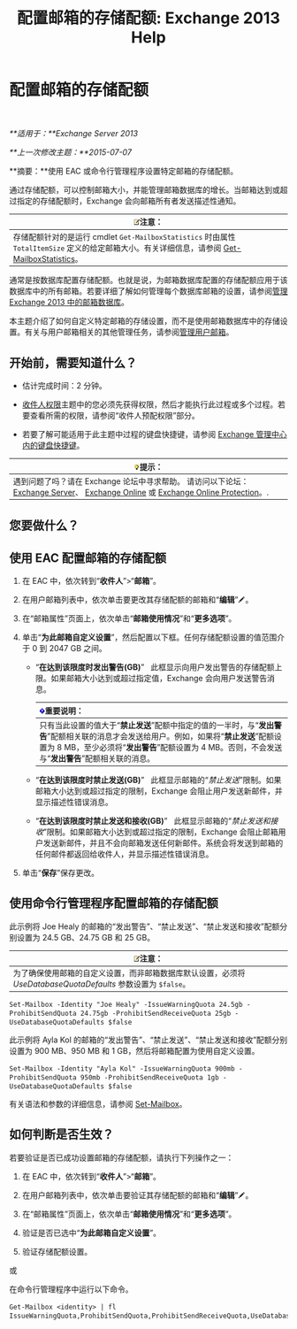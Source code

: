 ﻿---
title: '配置邮箱的存储配额: Exchange 2013 Help'
TOCTitle: 配置邮箱的存储配额
ms:assetid: 5f5fe292-c80e-4a0b-b3e6-e193ea5171d0
ms:mtpsurl: https://technet.microsoft.com/zh-cn/library/Aa998353(v=EXCHG.150)
ms:contentKeyID: 50556588
ms.date: 01/11/2018
mtps_version: v=EXCHG.150
ms.translationtype: HT
---

# 配置邮箱的存储配额

 

_**适用于：**Exchange Server 2013_

_**上一次修改主题：**2015-07-07_

**摘要：**使用 EAC 或命令行管理程序设置特定邮箱的存储配额。

通过存储配额，可以控制邮箱大小，并能管理邮箱数据库的增长。当邮箱达到或超过指定的存储配额时，Exchange 会向邮箱所有者发送描述性通知。

<table>
<thead>
<tr class="header">
<th><img src="images/Bb124558.note(EXCHG.150).gif" title="注意" alt="注意" />注意：</th>
</tr>
</thead>
<tbody>
<tr class="odd">
<td>存储配额针对的是运行 cmdlet <code>Get-MailboxStatistics</code> 时由属性 <code>TotalItemSize</code> 定义的给定邮箱大小。有关详细信息，请参阅 <a href="https://technet.microsoft.com/zh-cn/library/bb124612(v=exchg.150)">Get-MailboxStatistics</a>。</td>
</tr>
</tbody>
</table>


通常是按数据库配置存储配额。也就是说，为邮箱数据库配置的存储配额应用于该数据库中的所有邮箱。若要详细了解如何管理每个数据库邮箱的设置，请参阅[管理 Exchange 2013 中的邮箱数据库](manage-mailbox-databases-in-exchange-2013-exchange-2013-help.md)。

本主题介绍了如何自定义特定邮箱的存储设置，而不是使用邮箱数据库中的存储设置。有关与用户邮箱相关的其他管理任务，请参阅[管理用户邮箱](manage-user-mailboxes-exchange-2013-help.md)。

## 开始前，需要知道什么？

  - 估计完成时间：2 分钟。

  - [收件人权限](recipients-permissions-exchange-2013-help.md)主题中的您必须先获得权限，然后才能执行此过程或多个过程。若要查看所需的权限，请参阅“收件人预配权限”部分。

  - 若要了解可能适用于此主题中过程的键盘快捷键，请参阅 [Exchange 管理中心内的键盘快捷键](keyboard-shortcuts-in-the-exchange-admin-center-exchange-online-protection-help.md)。

<table>
<thead>
<tr class="header">
<th><img src="images/Bb124558.tip(EXCHG.150).gif" title="提示" alt="提示" />提示：</th>
</tr>
</thead>
<tbody>
<tr class="odd">
<td>遇到问题了吗？请在 Exchange 论坛中寻求帮助。 请访问以下论坛：<a href="https://go.microsoft.com/fwlink/p/?linkid=60612">Exchange Server</a>、 <a href="https://go.microsoft.com/fwlink/p/?linkid=267542">Exchange Online</a> 或 <a href="https://go.microsoft.com/fwlink/p/?linkid=285351">Exchange Online Protection</a>。.</td>
</tr>
</tbody>
</table>


## 您要做什么？

## 使用 EAC 配置邮箱的存储配额

1.  在 EAC 中，依次转到“**收件人**”\>“**邮箱**”。

2.  在用户邮箱列表中，依次单击要更改其存储配额的邮箱和“**编辑**”![编辑图标](images/Bb124582.6f53ccb2-1f13-4c02-bea0-30690e6ea71d(EXCHG.150).gif "编辑图标")。

3.  在“邮箱属性”页面上，依次单击“**邮箱使用情况**”和“**更多选项**”。

4.  单击“**为此邮箱自定义设置**”，然后配置以下框。任何存储配额设置的值范围介于 0 到 2047 GB 之间。
    
      - “**在达到该限度时发出警告(GB)**”   此框显示向用户发出警告的存储配额上限。如果邮箱大小达到或超过指定值，Exchange 会向用户发送警告消息。
        
        <table>
        <thead>
        <tr class="header">
        <th><img src="images/Bb124558.important(EXCHG.150).gif" title="重要说明" alt="重要说明" />重要说明：</th>
        </tr>
        </thead>
        <tbody>
        <tr class="odd">
        <td>只有当此设置的值大于“<strong>禁止发送</strong>”配额中指定的值的一半时，与“<strong>发出警告</strong>”配额相关联的消息才会发送给用户。例如，如果将“<strong>禁止发送</strong>”配额设置为 8 MB，至少必须将“<strong>发出警告</strong>”配额设置为 4 MB。否则，不会发送与“<strong>发出警告</strong>”配额相关联的消息。</td>
        </tr>
        </tbody>
        </table>
    
      - “**在达到该限度时禁止发送(GB)**”   此框显示邮箱的“*禁止发送*”限制。如果邮箱大小达到或超过指定的限制，Exchange 会阻止用户发送新邮件，并显示描述性错误消息。
    
      - “**在达到该限度时禁止发送和接收(GB)**”   此框显示邮箱的“*禁止发送和接收*”限制。如果邮箱大小达到或超过指定的限制，Exchange 会阻止邮箱用户发送新邮件，并且不会向邮箱发送任何新邮件。系统会将发送到邮箱的任何邮件都返回给收件人，并显示描述性错误消息。

5.  单击“**保存**”保存更改。

## 使用命令行管理程序配置邮箱的存储配额

此示例将 Joe Healy 的邮箱的“发出警告”、“禁止发送”、“禁止发送和接收”配额分别设置为 24.5 GB、24.75 GB 和 25 GB。

<table>
<thead>
<tr class="header">
<th><img src="images/Bb124558.note(EXCHG.150).gif" title="注意" alt="注意" />注意：</th>
</tr>
</thead>
<tbody>
<tr class="odd">
<td>为了确保使用邮箱的自定义设置，而非邮箱数据库默认设置，必须将 <em>UseDatabaseQuotaDefaults</em> 参数设置为 <code>$false</code>。</td>
</tr>
</tbody>
</table>


    Set-Mailbox -Identity "Joe Healy" -IssueWarningQuota 24.5gb -ProhibitSendQuota 24.75gb -ProhibitSendReceiveQuota 25gb -UseDatabaseQuotaDefaults $false

此示例将 Ayla Kol 的邮箱的“发出警告”、“禁止发送”、“禁止发送和接收”配额分别设置为 900 MB、950 MB 和 1 GB，然后将邮箱配置为使用自定义设置。

    Set-Mailbox -Identity "Ayla Kol" -IssueWarningQuota 900mb -ProhibitSendQuota 950mb -ProhibitSendReceiveQuota 1gb -UseDatabaseQuotaDefaults $false

有关语法和参数的详细信息，请参阅 [Set-Mailbox](https://technet.microsoft.com/zh-cn/library/bb123981\(v=exchg.150\))。

## 如何判断是否生效？

若要验证是否已成功设置邮箱的存储配额，请执行下列操作之一：

1.  在 EAC 中，依次转到“**收件人**”\>“**邮箱**”。

2.  在用户邮箱列表中，依次单击要验证其存储配额的邮箱和“**编辑**”![编辑图标](images/Bb124582.6f53ccb2-1f13-4c02-bea0-30690e6ea71d(EXCHG.150).gif "编辑图标")。

3.  在“邮箱属性”页面上，依次单击“**邮箱使用情况**”和“**更多选项**”。

4.  验证是否已选中“**为此邮箱自定义设置**”。

5.  验证存储配额设置。

或

在命令行管理程序中运行以下命令。

    Get-Mailbox <identity> | fl IssueWarningQuota,ProhibitSendQuota,ProhibitSendReceiveQuota,UseDatabaseQuotaDefaults

